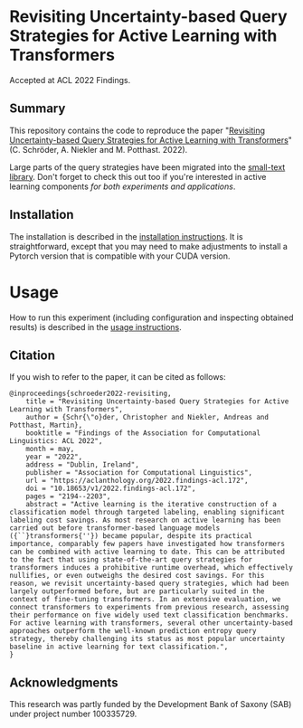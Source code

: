 # Revisiting Uncertainty-based Query Strategies for Active Learning with Transformers

Accepted at ACL 2022 Findings.

## Summary

This repository contains the code to reproduce the paper 
"[Revisiting Uncertainty-based Query Strategies for Active Learning with Transformers](https://aclanthology.org/2022.findings-acl.172/)" (C. Schröder, A. Niekler and M. Potthast. 2022).

Large parts of the query strategies have been migrated into the [small-text library](https://github.com/webis-de/small-text).
Don't forget to check this out too if you're interested in active learning components *for both experiments and applications*.

## Installation

The installation is described in the [installation instructions](INSTALL.md). It is straightforward, except that 
you may need to make adjustments to install a Pytorch version that is compatible with your CUDA version.

# Usage

How to run this experiment (including configuration and inspecting obtained results)
is described in the [usage instructions](USAGE.md).

## Citation

If you wish to refer to the paper, it can be cited as follows:
```
@inproceedings{schroeder2022-revisiting,
    title = "Revisiting Uncertainty-based Query Strategies for Active Learning with Transformers",
    author = {Schr{\"o}der, Christopher and Niekler, Andreas and Potthast, Martin},
    booktitle = "Findings of the Association for Computational Linguistics: ACL 2022",
    month = may,
    year = "2022",
    address = "Dublin, Ireland",
    publisher = "Association for Computational Linguistics",
    url = "https://aclanthology.org/2022.findings-acl.172",
    doi = "10.18653/v1/2022.findings-acl.172",
    pages = "2194--2203",
    abstract = "Active learning is the iterative construction of a classification model through targeted labeling, enabling significant labeling cost savings. As most research on active learning has been carried out before transformer-based language models ({``}transformers{''}) became popular, despite its practical importance, comparably few papers have investigated how transformers can be combined with active learning to date. This can be attributed to the fact that using state-of-the-art query strategies for transformers induces a prohibitive runtime overhead, which effectively nullifies, or even outweighs the desired cost savings. For this reason, we revisit uncertainty-based query strategies, which had been largely outperformed before, but are particularly suited in the context of fine-tuning transformers. In an extensive evaluation, we connect transformers to experiments from previous research, assessing their performance on five widely used text classification benchmarks. For active learning with transformers, several other uncertainty-based approaches outperform the well-known prediction entropy query strategy, thereby challenging its status as most popular uncertainty baseline in active learning for text classification.",
}
```

## Acknowledgments

This research was partly funded by the Development Bank of Saxony (SAB) under project number 100335729.
